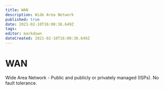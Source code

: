 ```yaml
---
title: WAN
description: Wide Area Network
published: true
date: 2021-02-10T16:00:36.649Z
tags: 
editor: markdown
dateCreated: 2021-02-10T16:00:36.649Z
---
```


# WAN

Wide Area Network - Public and publicly or privately managed (ISPs). No fault tolerance.